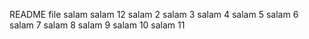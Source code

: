 README file
salam   salam 12
salam 2
salam 3
salam 4
salam 5
salam 6
salam 7
salam 8
salam 9
salam 10
salam 11
